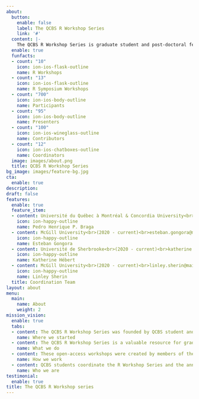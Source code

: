 ```yaml
---
about:
  button:
    enable: false
    label: The QCBS R Workshop Series
    link: '#'
  content: |-
    The QCBS R Workshop Series is graduate student and post-doctoral fellow initiative from the Québec Centre for Biodiversity Science. We organize, develop and instruct R workshops in English and in French to other graduate students and early-career researchers every year to help them navigate statistics for research in ecology, evolution and biodiversity science.
  enable: true
  funfacts:
  - count: "10"
    icon: ion-ios-flask-outline
    name: R Workshops
  - count: "13"
    icon: ion-ios-flask-outline
    name: R Symposium Workshops    
  - count: "700"
    icon: ion-ios-body-outline
    name: Participants
  - count: "95"
    icon: ion-ios-body-outline
    name: Presenters
  - count: "100"
    icon: ion-ios-wineglass-outline
    name: Contributors
  - count: "12"
    icon: ion-ios-chatboxes-outline
    name: Coordinators
  image: images/about.png
  title: QCBS R Workshop Series
bg_image: images/feature-bg.jpg
cta:
  enable: true
description:
draft: false
features:
  enable: true
  feature_item:
  - content: Université du Québec à Montréal & Concordia University<br>(2017 - current)<br>ph.pereirabraga@gmail.com
    icon: ion-happy-outline
    name: Pedro Henrique P. Braga
  - content: McGill University<br>(2020 - current)<br>esteban.gongora@mail.mcgill.ca
    icon: ion-happy-outline
    name: Esteban Gongora
  - content: Université de Sherbrooke<br>(2020 - current)<br>katherine.hebert@usherbrooke.ca
    icon: ion-happy-outline
    name: Katherine Hébert
  - content: McGill University<br>(2020 - current)<br>linley.sherin@mail.mcgill.ca
    icon: ion-happy-outline
    name: Linley Sherin
  title: Coordination Team
layout: about
menu:
  main:
    name: About
    weight: 2
mission_vision:
  enable: true
  tabs:
  - content: The QCBS R Workshop Series was founded by QCBS student and post-doctoral fellows Vincent Fugère, Dalal Hanna, and Zofia Taranu in 2014, inspired by the [McGill BGSA stats workshops](https://sites.google.com/site/mcgillbgsa/). All workshops offered today were first developed by QCBS students and postdoctoral fellows, and have been maintained by many other QCBS students and postdoctoral fellows since 2014. In 2017, Léa Blondel, Marie-Hélène Brice and Pedro Henrique P. Braga began a process to improve the reproducibility and collaboration of the workshop material by converting the original Prezi presentations into RMarkdown code, and transitioning to hosting and developing content on GitHub. The current coordination team has continued with this task and will soon have completed the conversion of the written material to RMarkdown and the centralization of all workshops in Github.
    name: Where we started
  - content: The QCBS R Workshop Series is a valuable resource for graduate students and postdoctoral fellows looking to improve their skills and gain experience in R, statistics, collaboration, and teaching, and in critically developing educational content. Almost every aspect of the series is made possible by contributions from students or post-doctoral fellows looking to develop their skills through coordinating the series, contributing to workshop development and instruction, and participating in the workshops year after year.
    name: What we do
  - content: These open-access workshops were created by members of the QCBS both for members of the QCBS and the larger community. The content of these workshops has been continuously peer-reviewed and developed by QCBS members since their initial development in 2014. The workshop series is instructed by graduate students and post-doctoral fellows of the QCBS in English and in French every year.
    name: How we work
  - content: QCBS students coordinate the R Workshop Series and the annual R Symposium. The series is currently coordinated by four QCBS students - Pedro Henrique P. Braga (2017-current), Katherine Hébert (2020-current), Linley Sherin (2020-current), and Esteban Gongora (2020-current). Past coordinators include Marc-Olivier Beausoleil (2018-2019), Léa Blondel (2017-2018), Marie-Hélène Brice (2017-2020), Alexis Carteron (2019-2020), Vincent Fugère (2014-2017), Dalal Hanna (2014-2017), Krista Oke (2016-2017), Jacob Ziegler (2015-2016), Zofia Taranu (2014-2016).
    name: Who we are
testimonial:
  enable: true
title: The QCBS R Workshop series
---
```

